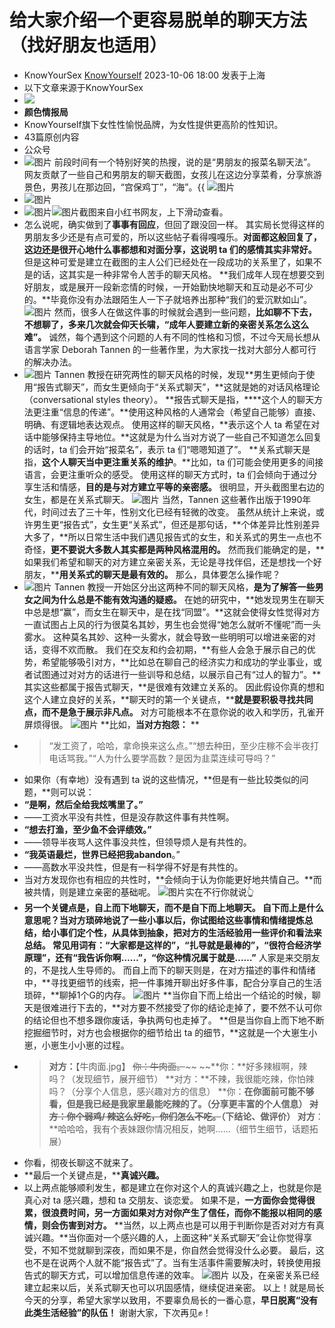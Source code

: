 # 给大家介绍一个更容易脱单的聊天方法（找好朋友也适用）
- KnowYourSex [KnowYourself](javascript:void(0);) 2023-10-06 18:00 发表于上海
- 以下文章来源于KnowYourSex
- ![](http://mmbiz.qpic.cn/mmbiz_png/jib7FLyrSAxy1mF2ueuuzicduIGWFIicr4oEnXfmYIW9kAJFr9w781qqzVoWoAQbZopv6Rk1BR8Y1qdYbsoF9xAFA/300?wx_fmt=png&wxfrom=19)
- **颜色情报局**
- KnowYourself旗下女性性愉悦品牌，为女性提供更高阶的性知识。
- 43篇原创内容
- 公众号
- ![图片](https://mmbiz.qpic.cn/mmbiz_png/jib7FLyrSAxykJWcM1acBNbs1E1ibFiau1WRlGVpickWdzLEeeENRFRT42OZuowH7LibL7qoicnn5ViaexnG1ep2lnKCA/640?wx_fmt=png&wxfrom=13&wx_lazy=1&wx_co=1&tp=wxpic)
  前段时间有一个特别好笑的热搜，说的是“男朋友的报菜名聊天法”。
  网友贡献了一些自己和男朋友的聊天截图，女孩儿在这边分享菜肴，分享旅游景色，男孩儿在那边回，“宫保鸡丁”，“海”。{{
  ![图片](https://mmbiz.qpic.cn/mmbiz_jpg/jib7FLyrSAxxtjia6Ofvq9pb24zIyb9DOIiaA7KxsNvGdiaAQqTWAIB2ns0rBbaXm5YYq9MpPvicDqEqdGfia0iaZ7wibg/640?wx_fmt=jpeg&wxfrom=13&wx_lazy=1&wx_co=1&tp=wxpic)
- ![图片](https://mmbiz.qpic.cn/mmbiz_jpg/jib7FLyrSAxxtjia6Ofvq9pb24zIyb9DOIpGkKaxLEicNyXEI4XAoacXAnImHuzibibBZXiciaPJDJGwAjKYWEibMOycOw/640?wx_fmt=jpeg&wxfrom=5&wx_lazy=1&wx_co=1&tp=wxpic)
- ![图片](https://mmbiz.qpic.cn/mmbiz_jpg/jib7FLyrSAxxtjia6Ofvq9pb24zIyb9DOIHCbsDnPLY3NvgAIBuLRvKWJLlH4JHlBXm4XHZUAhpGkWoD4ZpuIXFA/640?wx_fmt=jpeg&wxfrom=5&wx_lazy=1&wx_co=1&tp=wxpic)![图片](https://mmbiz.qpic.cn/mmbiz_jpg/jib7FLyrSAxxtjia6Ofvq9pb24zIyb9DOI5Uu5IyQ8bkvCWcRPFxBTYHGuF6SYANSCicHoflp4GSibQSaKMVwb4DJw/640?wx_fmt=jpeg&wxfrom=5&wx_lazy=1&wx_co=1&tp=wxpic)截图来自小红书网友，上下滑动查看。
- 怎么说呢，确实做到了**事事有回应**，但回了跟没回一样。
  其实局长觉得这样的男朋友多少还是有点可爱的，所以这些帖子看得嘎嘎乐。**对面都这般回复了，这边还是很开心地什么事都想和对面分享，这说明 ta 们的感情其实非常好。**
  但是这种可爱是建立在截图的主人公们已经处在一段成功的关系里了，如果不是的话，这其实是一种非常令人苦手的聊天风格。
  **我们成年人现在想要交到好朋友，或是展开一段新恋情的时候，一开始勤快地聊天和互动是必不可少的。**毕竟你没有办法跟陌生人一下子就培养出那种“我们的爱沉默如山”。
  ![图片](https://mmbiz.qpic.cn/mmbiz_gif/jib7FLyrSAxxtjia6Ofvq9pb24zIyb9DOIhicQ4x5JXgeN0IQGZHuIWD78IpCibFSdvp8XrmwusZUEUNHDyhg8Py0Q/640?wx_fmt=gif&wxfrom=5&wx_lazy=1&tp=wxpic)
  然而，很多人在做这件事的时候就会遇到一些问题，**比如聊不下去，不想聊了，**多来几次就会仰天长啸，**“成年人要建立新的亲密关系怎么这么难”。**
  诚然，每个遇到这个问题的人有不同的性格和习惯，不过今天局长想从语言学家 Deborah Tannen 的一些著作里，为大家找一找对大部分人都可行的解决办法。
- ![图片](https://mmbiz.qpic.cn/mmbiz_png/jib7FLyrSAxxtjia6Ofvq9pb24zIyb9DOIDHEPG3A2UbEibLLiboQ0v9vPHPbpLYxUpHRNoibN2xcJNRWibsX3UrqsGg/640?wx_fmt=png&wxfrom=5&wx_lazy=1&wx_co=1&tp=wxpic)
  Tannen 教授在研究两性的聊天风格的时候，发现**男生更倾向于使用“报告式聊天”，而女生更倾向于“关系式聊天”，**这就是她的对话风格理论（conversational styles theory）。
  **报告式聊天是指，****这个人的聊天方法更注重“信息的传递”。**使用这种风格的人通常会（希望自己能够）直接、明确、有逻辑地表达观点。
  使用这样的聊天风格，**表示这个人 ta 希望在对话中能够保持主导地位。**这就是为什么当对方说了一些自己不知道怎么回复的话时，ta 们会开始“报菜名”，表示 ta 们“嗯嗯知道了”。
  **关系式聊天是指，****这个人聊天当中更注重关系的维护****。**比如，ta 们可能会使用更多的间接语言，会更注重听众的感受。
  使用这样的聊天方式时，ta 们会倾向于通过分享生活和情感，**目的是与对方建立平等的亲密感。**
  很明显，开头截图里右边的女生，都是在关系式聊天。
  ![图片](https://mmbiz.qpic.cn/mmbiz_gif/jib7FLyrSAxxtjia6Ofvq9pb24zIyb9DOIAJZFmMK9cp1ud1YdwPLyN9JWJd1YwICHFkkTeObdHibrkwdPxFtuzrQ/640?wx_fmt=gif&wxfrom=5&wx_lazy=1&tp=wxpic)
  当然，Tannen 这些著作出版于1990年代，时间过去了三十年，性别文化已经有轻微的改变。
  虽然从统计上来说，或许男生更“报告式”，女生更“关系式”，但还是那句话，**个体差异比性别差异大多了，**所以日常生活中我们遇见报告式的女生，和关系式的男生一点也不奇怪，**更不要说大多数人其实都是两种风格混用的。**
  然而我们能确定的是，**如果我们希望和聊天的对方建立亲密关系，无论是寻找伴侣，还是想找一个好朋友，****用关系式的聊天是最有效的。**
  那么，具体要怎么操作呢？
- ![图片](https://mmbiz.qpic.cn/mmbiz_png/jib7FLyrSAxxtjia6Ofvq9pb24zIyb9DOITFmnU5iagjpYRpfbAgLg2oGwA5tgcVjZdFiaMrib3hcMw3G7icPnDoibWvg/640?wx_fmt=png&wxfrom=5&wx_lazy=1&wx_co=1&tp=wxpic)
  Tannen 教授一开始区分出这两种不同的聊天风格，**是为了解答一些男女之间为什么总是不能有效沟通的疑惑。**
  在她的研究中，**她发现男生在聊天中总是想“赢”，而女生在聊天中，是在找“同盟”。**这就会使得女性觉得对方一直试图占上风的行为很莫名其妙，男生也会觉得“她怎么就听不懂呢”而一头雾水。
  这种莫名其妙、这种一头雾水，就会导致一些明明可以增进亲密的对话，变得不欢而散。
  我们在交友和约会初期，**有些人会急于展示自己的优势，希望能够吸引对方，**比如总在聊自己的经济实力和成功的学业事业，或者试图通过对对方的话进行一些训导和总结，以展示自己有“过人的智力”。**其实这些都属于报告式聊天，**是很难有效建立关系的。
  因此假设你真的想和这个人建立良好的关系，**聊天时的第一个关键点，****就是要积极寻找共同点，而不是急于展示非凡点。**
  对方可能根本不在意你说的收入和学历，孔雀开屏烦得很。
  ![图片](https://mmbiz.qpic.cn/mmbiz_gif/jib7FLyrSAxxtjia6Ofvq9pb24zIyb9DOIhIfLlhsQ09fIUVdVf1jib4UvvkmAuQLqw005UqVWhK0rY82wbyNM7lQ/640?wx_fmt=gif&wxfrom=5&wx_lazy=1&tp=wxpic)
  **比如，****当对方抱怨：****
  **
- > “发工资了，哈哈，拿命换来这么点。”“想去种田，至少庄稼不会半夜打电话骂我。”“人为什么要学高数？是因为韭菜连续可导吗？”
- 如果你（有幸地）没有遇到 ta 说的这些情况，**但是有一些比较类似的问题，**则可以说：
- **“是啊，然后全给我炫嘴里了。”**
- ——工资水平没有共性，但是没存款这件事有共性啊。
- **“想去打渔，至少鱼不会评绩效。”**
- ——领导半夜骂人这件事没共性，但领导烦人是有共性的。
- **“我英语最烂，世界已经把我abandon**。”
- ——高数水平没共性，但是有一科学得不好是有共性的。
- 当对方发现你也有相应的共性时，**会倾向于认为你能更好地共情自己。**而被共情，则是建立亲密的基础呢。
  ![图片](https://mmbiz.qpic.cn/mmbiz_gif/jib7FLyrSAxxtjia6Ofvq9pb24zIyb9DOIcLoY4vScfNEVIEtM59DeqGI0RwwYKcw08iaXxEV8ia0GpGaibDLeI8egQ/640?wx_fmt=gif&wxfrom=5&wx_lazy=1&tp=wxpic)实在不行你就说👆
- **另一个关键点是，****自上而下地聊天，而不是自下而上地聊天。**
  自下而上是什么意思呢？当对方琐碎地说了一些小事以后，你试图给这些事情和情绪提炼总结，给小事们定个性，**从具体到抽象，把对方的生活经验用一些评价和看法来总结。**
  常见用词有：“大家都是这样的”，“扎导就是最棒的”，“很符合经济学原理”，还有**“我告诉你啊……”，“你这种情况属于就是……”**
  人家是来交朋友的，不是找人生导师的。
  而自上而下的聊天则是，在对方描述的事件和情绪中，**寻找更细节的线索，把一件事摊开聊出好多件事，配合分享自己的生活琐碎，**聊掉1个G的内存。
  ![图片](https://mmbiz.qpic.cn/mmbiz_gif/jib7FLyrSAxxtjia6Ofvq9pb24zIyb9DOIzhIqtBkqzgxNI7zwgPVTLUia4JarEKAHSfdfkj6KxSBCrAPIMmJltpQ/640?wx_fmt=gif&wxfrom=5&wx_lazy=1&tp=wxpic)
  **当你自下而上给出一个结论的时候，聊天是很难进行下去的，**对方要不然接受了你的结论走掉了，要不然不认可你的结论但也不想多跟你废话，争执两句也走掉了。
  **但是当你自上而下地不断挖掘细节时，对方也会根据你的细节给出 ta 的细节，**这就是一个大崽生小崽，小崽生小小崽的过程。
- > **对方：**【牛肉面.jpg】
  ~~你：牛肉面。~~~~
  ~~**你：**好多辣椒啊，辣吗？（发现细节，展开细节）
  **对方：**不辣，我很能吃辣，你怕辣吗？（分享个人信息，感兴趣对方的信息）
  **你：**在你面前可能不够看，但是我已经是我家里最能吃辣的了。（分享更丰富的个人信息）
  ~~对方：你个弱鸡/ 辣这么好吃，你们怎么不吃。~~（下结论、做评价）
  **对方****：**哈哈哈，我有个表妹跟你情况相反，她啊……（细节生细节，话题拓展）
- 你看，彻夜长聊这不就来了。
- **最后一个关键点是，****真诚兴趣。**
- 以上两点能够顺利发生，都是建立在你对这个人的真诚兴趣之上，也就是你是真心对 ta 感兴趣，想和 ta 交朋友、谈恋爱。
  如果不是，**一方面你会觉得很累，很浪费时间，另一方面如果对方对你产生了信任，而你不能报以相同的感情，则会伤害到对方。**
  **当然，以上两点也是可以用于判断你是否对对方有真诚兴趣。**当你面对一个感兴趣的人，上面这种“关系式聊天”会让你觉得享受，不知不觉就聊到深夜，而如果不是，你自然会觉得没什么必要。
  最后，这也不是在说两个人就不能“报告式”了。当有生活事件需要解决时，转换使用报告式的聊天方式，可以增加信息传递的效率。
  ![图片](https://mmbiz.qpic.cn/mmbiz_gif/jib7FLyrSAxxtjia6Ofvq9pb24zIyb9DOIwu9Sg2TTGQ4lM42JibK4duxS4HaBJZzXG1XAtHdBGKtKiafoA6rWMA3g/640?wx_fmt=gif&tp=wxpic&wxfrom=5&wx_lazy=1)
  以及，在亲密关系已经建立起来以后，关系式聊天也可以巩固感情，继续促进亲密。
  以上！就是局长今天的分享，希望大家学以致用，不要辜负局长的一番心意，**早日脱离“没有此类生活经验”的队伍！**
  谢谢大家，下次再见✊！